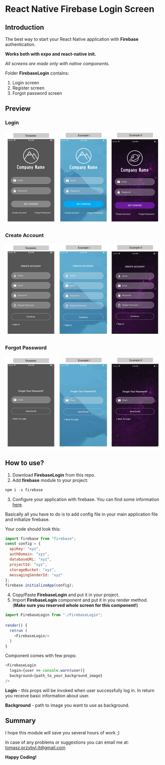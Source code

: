 ﻿
# React Native Firebase Login Screen

## Introduction
The best way to start your React Native application with **Firebase** authentication.

**Works both with expo and react-native init.**

*All screens are made only with native components.*

Folder **FirebaseLogin** contains:
1. Login screen
2. Register screen
3. Forgot password screen




## Preview

### Login 
![Preview](https://raw.githubusercontent.com/venits/react-native-router-flux/master/login.jpg)
### Create Account
![Preview](https://raw.githubusercontent.com/venits/react-native-router-flux/master/register.jpg)
### Forgot Password
![Preview](https://raw.githubusercontent.com/venits/react-native-router-flux/master/forgot.jpg)

## How to use?
1. Download **FirebaseLogin** from this repo. 
2. Add **firebase** module to your project:
```js
npm i -s firebase
```
3.  Configure your application with firebase. You can find some information [here](https://firebase.google.com/docs/web/setup).

Basically all you have to do is to add config file in your main application file and initialize firebase.

Your code should look this:
```js
import firebase from "firebase";    
const config = {  
  apiKey: "xyz",  
  authDomain: "xyz",  
  databaseURL: "xyz",  
  projectId: "xyz",  
  storageBucket: "xyz",  
  messagingSenderId: "xyz"  
};  
firebase.initializeApp(config);
```
4. Copy/Paste **FirebaseLogin** and put it in your project.
5. Import **FirebaseLogin** component and put it in you render method. 
(**Make sure you reserved whole screen for this component!**)
```js
import FirebaseLogin from "./FirebaseLogin";

render() {
  retrun (
    <FirebaseLogin/>
  )
}
```

Component comes with few props:
```js
<FirebaseLogin  
  login={user => console.warn(user)}  
  background={path_to_your_background_image}  
/>
```
**Login** - this props will be invoked when user successfully log in. In return you receive basic information about user.

**Background** - path to image you want to use as background.
## Summary 

I hope this module will save you several hours of work ;)

In case of any problems or suggestions you can email me at:
tomasz.przybyl.it@gmail.com

**Happy Coding!**
